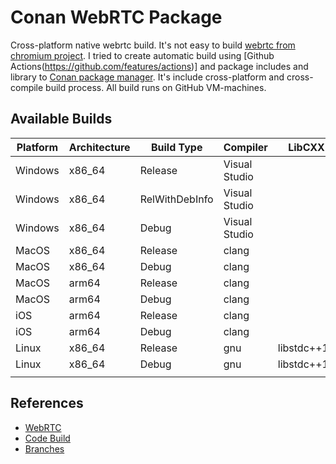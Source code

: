 # Conan WebRTC Package

Cross-platform native webrtc build. It's not easy to build [webrtc from chromium project](https://chromium.googlesource.com/external/webrtc). I tried to create automatic build using [Github Actions(https://github.com/features/actions)] and package includes and library to [Conan package manager](https://github.com/conan-io/conan). It's include cross-platform and cross-compile build process. All build runs on GitHub VM-machines. 

## Available Builds
| Platform | Architecture | Build Type     | Compiler      | LibCXX      |
|----------|--------------|----------------|---------------|-------------|
| Windows  | x86_64       | Release        | Visual Studio |             |
| Windows  | x86_64       | RelWithDebInfo | Visual Studio |             |
| Windows  | x86_64       | Debug          | Visual Studio |             |
| MacOS    | x86_64       | Release        | clang         |             |
| MacOS    | x86_64       | Debug          | clang         |             |
| MacOS    | arm64        | Release        | clang         |             |
| MacOS    | arm64        | Debug          | clang         |             |
| iOS      | arm64        | Release        | clang         |             |
| iOS      | arm64        | Debug          | clang         |             |
| Linux    | x86_64       | Release        | gnu           | libstdc++11 |
| Linux    | x86_64       | Debug          | gnu           | libstdc++11 |
|          |              |                |               |             |

## References 
* [WebRTC](https://webrtc.org/)
* [Code Build](https://www.chromium.org/developers/how-tos/get-the-code)
* [Branches](https://chromiumdash.appspot.com/branches)